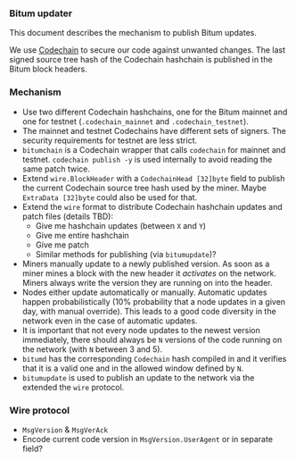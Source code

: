 ### Bitum updater

This document describes the mechanism to publish Bitum updates.

We use [Codechain](https://github.com/frankbraun/codechain) to secure
our code against unwanted changes. The last signed source tree hash of
the Codechain hashchain is published in the Bitum block headers.

### Mechanism

-   Use two different Codechain hashchains, one for the Bitum
    mainnet and one for testnet (`.codechain_mainnet` and
    `.codechain_testnet`).
-   The mainnet and testnet Codechains have different sets of signers.
    The security requirements for testnet are less strict.
-   `bitumchain` is a Codechain wrapper that calls `codechain` for
    mainnet and testnet. `codechain publish -y` is used internally to
    avoid reading the same patch twice.
-   Extend `wire.BlockHeader` with a `CodechainHead [32]byte` field to
    publish the current Codechain source tree hash used by the miner.
    Maybe `ExtraData [32]byte` could also be used for that.
-   Extend the `wire` format to distribute Codechain hashchain updates
    and patch files (details TBD):
    -   Give me hashchain updates (between `X` and `Y`)
    -   Give me entire hashchain
    -   Give me patch
    -   Similar methods for publishing (via `bitumupdate`)?
-   Miners manually update to a newly published version. As soon as a
    miner mines a block with the new header it _activates_ on the
    network. Miners always write the version they are running on into
    the header.
-   Nodes either update automatically or manually. Automatic updates
    happen probabilistically (10% probability that a node updates in a
    given day, with manual override). This leads to a good code
    diversity in the network even in the case of automatic updates.
-   It is important that not every node updates to the newest version
    immediately, there should always be `N` versions of the code running
    on the network (with `N` between 3 and 5).
-   `bitumd` has the corresponding `Codechain` hash compiled in and it
    verifies that it is a valid one and in the allowed window defined by
    `N`.
-   `bitumupdate` is used to publish an update to the network via the
    extended the `wire` protocol.

### Wire protocol

-   `MsgVersion` & `MsgVerAck`
-   Encode current code version in `MsgVersion.UserAgent` or in separate
    field?
